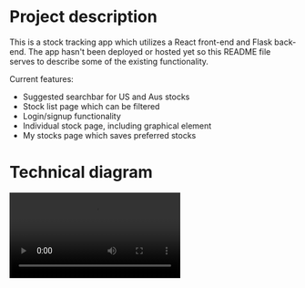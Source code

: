 # Project description

This is a stock tracking app which utilizes a React front-end and Flask back-end. The app hasn't been deployed or hosted yet so this README file serves to describe some of the existing functionality.

Current features:
- Suggested searchbar for US and Aus stocks
- Stock list page which can be filtered
- Login/signup functionality
- Individual stock page, including graphical element
- My stocks page which saves preferred stocks

# Technical diagram

![alt text](https://github.com/dventura11997/react-flask-stock-tracker/raw/refs/heads/main/assets/Vite%20+%20React%20-%20Google%20Chrome%202025-01-24%2016-06-29.mp4)

